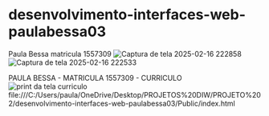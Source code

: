 ﻿# desenvolvimento-interfaces-web-paulabessa03
Paula Bessa
matricula 1557309
![Captura de tela 2025-02-16 222858](https://github.com/user-attachments/assets/84e4062c-2117-4c44-a311-b0476cd88a1a)
![Captura de tela 2025-02-16 222533](https://github.com/user-attachments/assets/08e161b6-c72d-47e3-a70a-8cd0461b6b31)

PAULA BESSA - MATRICULA 1557309 - CURRICULO 
![print da tela curriculo](https://github.com/user-attachments/assets/a085c2e3-d195-40a8-a0c1-3d783a83d053)
file:///C:/Users/paula/OneDrive/Desktop/PROJETOS%20DIW/PROJETO%202/desenvolvimento-interfaces-web-paulabessa03/Public/index.html


